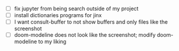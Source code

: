 - [ ] fix jupyter from being search outside of my project
- [ ] install dictionaries programs for jinx
- [ ] I want consult-buffer to not show buffers and only files like the screenshot
- [ ] doom-modeline does not look like the screenshot; modify doom-modeline to my liking
